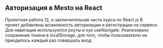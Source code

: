 ## Авторизация в Mesto на React

Проектная работа 12, и заключительная часть курса по React.js
В проект добавлены возможность авторизации и регистрации на сервисе. Для навигации используются роуты и хук useNavigate. Реализовано сохранение токена в localStorage, для того, чтобы пользователю не приодилось каждый раз совершать вход.